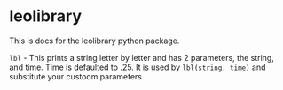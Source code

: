 # leolibrary

This is docs for the leolibrary python package.

`lbl` - This prints a string letter by letter and has 2 parameters, the string, and time. Time is defaulted to .25. It is used by `lbl(string, time)` and substitute your custoom parameters